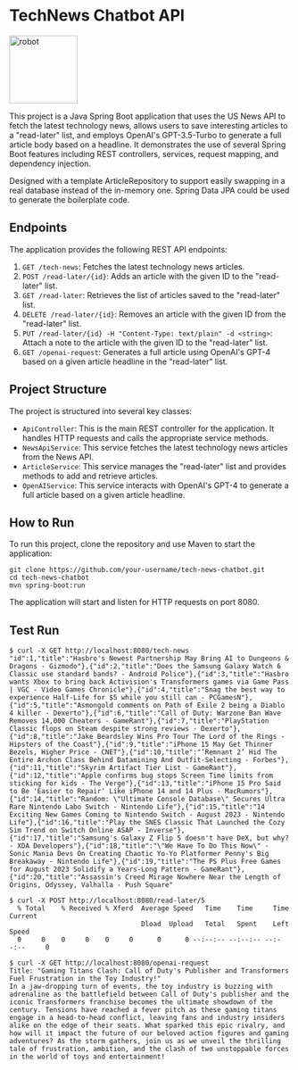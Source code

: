 # TechNews Chatbot API
<img width="122" alt="robot" src="https://github.com/V-Bala/ai-news-spring-boot-app/assets/10373409/078c7979-4ab8-4b6b-96c6-7011ae4d1a84">

This project is a Java Spring Boot application that uses the US News API to fetch the latest technology news, allows users to save interesting articles to a "read-later" list, and employs OpenAI's GPT-3.5-Turbo to generate a full article body based on a headline. It demonstrates the use of several Spring Boot features including REST controllers, services, request mapping, and dependency injection.

Designed with a template ArticleRepository to support easily swapping in a real database instead of the in-memory one. Spring Data JPA could be used to generate the boilerplate code.

## Endpoints

The application provides the following REST API endpoints:

1. `GET /tech-news`: Fetches the latest technology news articles.
2. `POST /read-later/{id}`: Adds an article with the given ID to the "read-later" list.
3. `GET /read-later`: Retrieves the list of articles saved to the "read-later" list.
4. `DELETE /read-later/{id}`: Removes an article with the given ID from the "read-later" list.
5. `PUT /read-later/{id} -H "Content-Type: text/plain" -d <string>`: Attach a note to the article with the given ID to the "read-later" list.
6. `GET /openai-request`: Generates a full article using OpenAI's GPT-4 based on a given article headline in the "read-later" list.

## Project Structure

The project is structured into several key classes:

- `ApiController`: This is the main REST controller for the application. It handles HTTP requests and calls the appropriate service methods.
- `NewsApiService`: This service fetches the latest technology news articles from the News API.
- `ArticleService`: This service manages the "read-later" list and provides methods to add and retrieve articles.
- `OpenAIService`: This service interacts with OpenAI's GPT-4 to generate a full article based on a given article headline.

## How to Run

To run this project, clone the repository and use Maven to start the application:
```
git clone https://github.com/your-username/tech-news-chatbot.git
cd tech-news-chatbot
mvn spring-boot:run
```
The application will start and listen for HTTP requests on port 8080.

## Test Run
```
$ curl -X GET http://localhost:8080/tech-news
"id":1,"title":"Hasbro's Newest Partnership May Bring AI to Dungeons & Dragons - Gizmodo"},{"id":2,"title":"Does the Samsung Galaxy Watch 6 Classic use standard bands? - Android Police"},{"id":3,"title":"Hasbro wants Xbox to bring back Activision's Transformers games via Game Pass | VGC - Video Games Chronicle"},{"id":4,"title":"Snag the best way to experience Half-Life for $5 while you still can - PCGamesN"},{"id":5,"title":"Asmongold comments on Path of Exile 2 being a Diablo 4 killer - Dexerto"},{"id":6,"title":"Call of Duty: Warzone Ban Wave Removes 14,000 Cheaters - GameRant"},{"id":7,"title":"PlayStation Classic flops on Steam despite strong reviews - Dexerto"},{"id":8,"title":"Jake Beardsley Wins Pro Tour The Lord of the Rings - Hipsters of the Coast"},{"id":9,"title":"iPhone 15 May Get Thinner Bezels, Higher Price - CNET"},{"id":10,"title":"‘Remnant 2’ Hid The Entire Archon Class Behind Datamining And Outfit-Selecting - Forbes"},{"id":11,"title":"Skyrim Artifact Tier List - GameRant"},{"id":12,"title":"Apple confirms bug stops Screen Time limits from sticking for kids - The Verge"},{"id":13,"title":"iPhone 15 Pro Said to Be 'Easier to Repair' Like iPhone 14 and 14 Plus - MacRumors"},{"id":14,"title":"Random: \"Ultimate Console Database\" Secures Ultra Rare Nintendo Labo Switch - Nintendo Life"},{"id":15,"title":"14 Exciting New Games Coming to Nintendo Switch - August 2023 - Nintendo Life"},{"id":16,"title":"Play the SNES Classic That Launched the Cozy Sim Trend on Switch Online ASAP - Inverse"},{"id":17,"title":"Samsung's Galaxy Z Flip 5 doesn't have DeX, but why? - XDA Developers"},{"id":18,"title":"\"We Have To Do This Now\" - Sonic Mania Devs On Creating Chaotic Yo-Yo Platformer Penny's Big Breakaway - Nintendo Life"},{"id":19,"title":"The PS Plus Free Games for August 2023 Solidify a Years-Long Pattern - GameRant"},{"id":20,"title":"Assassin's Creed Mirage Nowhere Near the Length of Origins, Odyssey, Valhalla - Push Square"

$ curl -X POST http://localhost:8080/read-later/5
  % Total    % Received % Xferd  Average Speed   Time    Time     Time  Current
                                 Dload  Upload   Total   Spent    Left  Speed
  0     0    0     0    0     0      0      0 --:--:-- --:--:-- --:--:--     0

$ curl -X GET http://localhost:8080/openai-request
Title: "Gaming Titans Clash: Call of Duty's Publisher and Transformers Fuel Frustration in the Toy Industry!"
In a jaw-dropping turn of events, the toy industry is buzzing with adrenaline as the battlefield between Call of Duty's publisher and the iconic Transformers franchise becomes the ultimate showdown of the century. Tensions have reached a fever pitch as these gaming titans engage in a head-to-head conflict, leaving fans and industry insiders alike on the edge of their seats. What sparked this epic rivalry, and how will it impact the future of our beloved action figures and gaming adventures? As the storm gathers, join us as we unveil the thrilling tale of frustration, ambition, and the clash of two unstoppable forces in the world of toys and entertainment!
```
